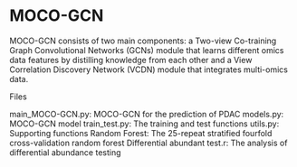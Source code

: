 # MOCO-GCN
MOCO-GCN consists of two main components: a Two-view Co-training Graph Convolutional Networks (GCNs) module that learns different omics data features by distilling knowledge from each other and a View Correlation Discovery Network (VCDN) module that integrates multi-omics data.

Files

main_MOCO-GCN.py: MOCO-GCN for the prediction of PDAC
models.py: MOCO-GCN model
train_test.py: The training and test functions
utils.py: Supporting functions
Random Forest:  The 25-repeat stratified fourfold cross-validation random forest
Differential abundant test.r: The analysis of differential abundance testing
